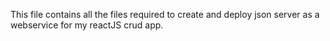 This file contains all the files required to create and deploy json server as a webservice for my reactJS crud app.
